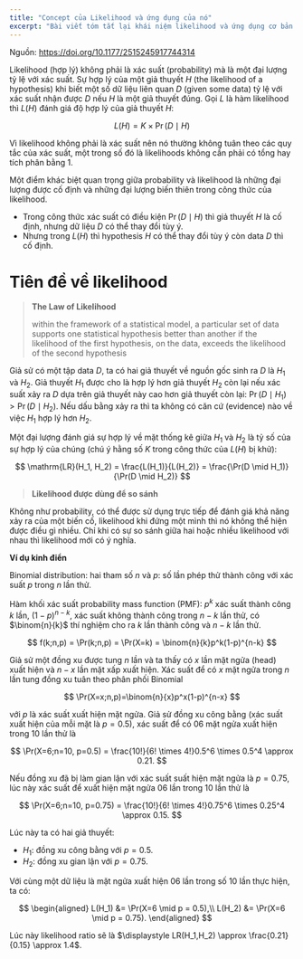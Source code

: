 ```yaml
---
title: "Concept của Likelihood và ứng dụng của nó"
excerpt: "Bài viết tóm tắt lại khái niệm likelihood và ứng dụng cơ bản của nó"
---
```

Nguồn: https://doi.org/10.1177/2515245917744314

Likelihood (hợp lý) không phải là xác suất (probability) mà là một đại lượng tỷ lệ với xác suất. Sự hợp lý của một giả thuyết $H$ (the likelihood of a hypothesis) khi biết một số dữ liệu liên quan $D$ (given some data) tỷ lệ với xác suất nhận được $D$ nếu $H$ là một giả thuyết đúng. Gọi $L$ là hàm likelihood thì $L(H)$ đánh giá độ hợp lý của giả thuyết $H$:

$$
L(H) = K \times \Pr(D \mid H)
$$

Vì likelihood không phải là xác suất nên nó thường không tuân theo các quy tắc của xác suất, một trong số đó là likelihoods không cần phải có tổng hay tích phân bằng 1.

Một điểm khác biệt quan trọng giữa probability và likelihood là những đại lượng được cố định và những đại lượng biến thiên trong công thức của likelihood.
- Trong công thức xác suất có điều kiện $\Pr(D \mid H)$ thì giả thuyết $H$ là cố định, nhưng dữ liệu $D$ có thể thay đổi tùy ý.
- Nhưng trong $L(H)$ thì hypothesis $H$ có thể thay đổi tùy ý còn data $D$ thì cố định.

# Tiên đề về likelihood

> __The Law of Likelihood__
> 
> within the framework of a statistical model, a particular set of data supports one statistical hypothesis better than another if the likelihood of the first hypothesis, on the data, exceeds the likelihood of the second hypothesis

Giả sử có một tập data $D$, ta có hai giả thuyết về nguồn gốc sinh ra $D$ là $H_1$ và $H_2$. Giả thuyết $H_1$ được cho là hợp lý hơn giả thuyết $H_2$ còn lại nếu xác suất xảy ra $D$ dựa trên giả thuyết này cao hơn giả thuyết còn lại: $\Pr(D \mid H_1) > \Pr(D \mid H_2)$. Nếu dấu bằng xảy ra thì ta không có căn cứ (evidence) nào về việc $H_1$ hợp lý hơn $H_2$.

Một đại lượng đánh giá sự hợp lý về mặt thống kê giữa $H_1$ và $H_2$ là tỷ số của sự hợp lý của chúng (chú ý hằng số $K$ trong công thức của $L(H)$ bị khử):

$$
\mathrm{LR}(H_1, H_2) = \frac{L(H_1)}{L(H_2)} = \frac{\Pr(D \mid H_1)}{\Pr(D \mid H_2)}
$$

> __Likelihood được dùng để so sánh__

Không như probability, có thể được sử dụng trực tiếp để đánh giá khả năng xảy ra của một biến cố, likelihood khi đứng một mình thì nó không thể hiện được điều gì nhiều. Chỉ khi có sự so sánh giữa hai hoặc nhiều likelihood với nhau thì likelihood mới có ý nghĩa.

__Ví dụ kinh điển__

Binomial distribution: hai tham số $n$ và $p$: số lần phép thử thành công với xác suất $p$ trong $n$ lần thử.

Hàm khối xác suất probability mass function (PMF): $p^k$ xác suất thành công $k$ lần, $(1-p)^{n-k}$, xác suất không thành công trong $n-k$ lần thử, có $\binom{n}{k}$ thí nghiệm cho ra $k$ lần thành công và $n-k$ lần thử. 

$$
f(k;n,p) = \Pr(k;n,p) = \Pr(X=k) = \binom{n}{k}p^k(1-p)^{n-k}
$$

Giả sử một đồng xu được tung $n$ lần và ta thấy có $x$ lần mặt ngửa (head) xuất hiện và $n-x$ lần mặt xấp xuất hiện. Xác suất để có $x$ mặt ngửa trong $n$ lần tung đồng xu tuân theo phân phối Binomial

$$
\Pr(X=x;n,p)=\binom{n}{x}p^x(1-p)^{n-x}
$$

với $p$ là xác suất xuất hiện mặt ngửa.
Giả sử đồng xu công bằng (xác suất xuất hiện của mỗi mặt là $p=0.5$), xác suất để có $06$ mặt ngửa xuất hiện trong $10$ lần thử là 

$$
\Pr(X=6;n=10, p=0.5) = \frac{10!}{6! \times 4!}0.5^6 \times 0.5^4 \approx 0.21.
$$

Nếu đồng xu đã bị làm gian lận với xác suất suất hiện mặt ngửa là $p = 0.75$, lúc này xác suất để xuất hiện mặt ngửa 06 lần trong 10 lần thử là

$$
\Pr(X=6;n=10, p=0.75) = \frac{10!}{6! \times 4!}0.75^6 \times 0.25^4 \approx 0.15.
$$

Lúc này ta có hai giả thuyết:
- $H_1$: đồng xu công bằng với $p = 0.5$.
- $H_2$: đồng xu gian lận với $p=0.75$.

Với cùng một dữ liệu là mặt ngửa xuất hiện 06 lần trong số 10 lần thực hiện, ta có:

$$
\begin{aligned}
L(H_1) &= \Pr(X=6 \mid p = 0.5),\\
L(H_2) &= \Pr(X=6 \mid p = 0.75).
\end{aligned}
$$

Lúc này likelihood ratio sẽ là $\displaystyle  LR(H_1,H_2) \approx \frac{0.21}{0.15} \approx 1.4$.